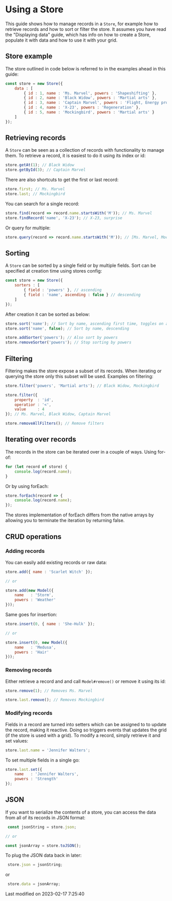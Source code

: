 # Using a Store

This guide shows how to manage records in a `Store`, for example how to retrieve records and how to sort or filter the
store. It assumes you have read the "Displaying data" guide, which has info on how to create a Store, populate it with
data and how to use it with your grid.

## Store example

The store outlined in code below is referred to in the examples ahead in this guide:

```javascript
const store = new Store({
    data : [
        { id : 1, name : 'Ms. Marvel', powers : 'Shapeshifting' },
        { id : 2, name : 'Black Widow', powers : 'Martial arts' },
        { id : 3, name : 'Captain Marvel', powers : 'Flight, Energy projection' },
        { id : 4, name : 'X-23', powers : 'Regeneration' },
        { id : 5, name : 'Mockingbird', powers : 'Martial arts' }
    ]
});
```

## Retrieving records

A `Store` can be seen as a collection of records with functionality to manage them. To retrieve a record, it is easiest
to do it using its index or id:

```javascript
store.getAt(1); // Black Widow
store.getById(3); // Captain Marvel
```

There are also shortcuts to get the first or last record:

```javascript
store.first; // Ms. Marvel
store.last; // Mockingbird
```

You can search for a single record:

```javascript
store.find(record => record.name.startsWith('M')); // Ms. Marvel
store.findRecord('name', 'X-23'); // X-23, surprise
```

Or query for multiple:

```javascript
store.query(record => record.name.startsWith('M')); // [Ms. Marvel, Mockingbird]
```

## Sorting

A `Store` can be sorted by a single field or by multiple fields. Sort can be specified at creation time using stores
config:

```javascript
const store = new Store({
    sorters : [
        { field : 'powers' }, // ascending
        { field : 'name', ascending : false } // descending
    ]
});
```

After creation it can be sorted as below:

```javascript
store.sort('name'); // Sort by name, ascending first time, toggles on additional calls
store.sort('name', false); // Sort by name, descending

store.addSorter('powers'); // Also sort by powers
store.removeSorter('powers'); // Stop sorting by powers
```

## Filtering

Filtering makes the store expose a subset of its records. When iterating or querying the store only this subset will be
used. Examples on filtering:

```javascript
store.filter('powers', 'Martial arts'); // Black Widow, Mockingbird

store.filter({
    property  : 'id',
    operatior : '<',
    value     : 4
}); // Ms. Marvel, Black Widow, Captain Marvel

store.removeAllFilters(); // Remove filters
```

## Iterating over records

The records in the store can be iterated over in a couple of ways. Using for-of:

```javascript
for (let record of store) {
    console.log(record.name);
}
```

Or by using forEach:

```javascript
store.forEach(record => {
    console.log(record.name);
});
```

The stores implementation of forEach differs from the native arrays by allowing you to terminate the iteration by
returning false.

## CRUD operations

### Adding records

You can easily add existing records or raw data:

```javascript
store.add({ name : 'Scarlet Witch' });

// or

store.add(new Model({
    name   : 'Storm',
    powers : 'Weather'
}));
```

Same goes for insertion:

```javascript
store.insert(0, { name : 'She-Hulk' });

// or

store.insert(0, new Model({
    name   : 'Medusa',
    powers : 'Hair'
}));
```

### Removing records

Either retrieve a record and and call `Model#remove()` or remove it using its id:

```javascript
store.remove(1); // Removes Ms. Marvel

store.last.remove(); // Removes Mockingbird
```

### Modifying records

Fields in a record are turned into setters which can be assigned to to update the record, making it reactive. Doing so
triggers events that updates the grid (if the store is used with a grid). To modify a record, simply retrieve it and set
values:

```javascript
store.last.name = 'Jennifer Walters';
```

To set multiple fields in a single go:

```javascript
store.last.set({
    name   : 'Jennifer Walters',
    powers : 'Strength'
});
```

## JSON

If you want to serialize the contents of a store, you can access the data from all of its records in JSON format:

```javascript
 const jsonString = store.json;

// or

const jsonArray = store.toJSON();
```

To plug the JSON data back in later:

```javascript
 store.json = jsonString;
```

or

```javascript 
 store.data = jsonArray;
```


<p class="last-modified">Last modified on 2023-02-17 7:25:40</p>